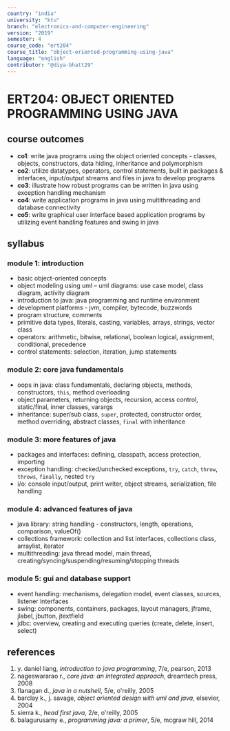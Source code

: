 ```yaml
---
country: "india"
university: "ktu"
branch: "electronics-and-computer-engineering"
version: "2019"
semester: 4
course_code: "ert204"
course_title: "object-oriented-programming-using-java"
language: "english"
contributor: "@diya-bhatt29"
---
```


# ERT204: OBJECT ORIENTED PROGRAMMING USING JAVA

## course outcomes

- **co1**: write java programs using the object oriented concepts - classes, objects, constructors, data hiding, inheritance and polymorphism  
- **co2**: utilize datatypes, operators, control statements, built in packages & interfaces, input/output streams and files in java to develop programs  
- **co3**: illustrate how robust programs can be written in java using exception handling mechanism  
- **co4**: write application programs in java using multithreading and database connectivity  
- **co5**: write graphical user interface based application programs by utilizing event handling features and swing in java  

## syllabus

### module 1: introduction

- basic object-oriented concepts  
- object modeling using uml – uml diagrams: use case model, class diagram, activity diagram  
- introduction to java: java programming and runtime environment  
- development platforms - jvm, compiler, bytecode, buzzwords  
- program structure, comments  
- primitive data types, literals, casting, variables, arrays, strings, vector class  
- operators: arithmetic, bitwise, relational, boolean logical, assignment, conditional, precedence  
- control statements: selection, iteration, jump statements  

### module 2: core java fundamentals

- oops in java: class fundamentals, declaring objects, methods, constructors, `this`, method overloading  
- object parameters, returning objects, recursion, access control, static/final, inner classes, varargs  
- inheritance: super/sub class, `super`, protected, constructor order, method overriding, abstract classes, `final` with inheritance  

### module 3: more features of java

- packages and interfaces: defining, classpath, access protection, importing  
- exception handling: checked/unchecked exceptions, `try`, `catch`, `throw`, `throws`, `finally`, nested `try`  
- i/o: console input/output, print writer, object streams, serialization, file handling  

### module 4: advanced features of java

- java library: string handling - constructors, length, operations, comparison, valueOf()  
- collections framework: collection and list interfaces, collections class, arraylist, iterator  
- multithreading: java thread model, main thread, creating/syncing/suspending/resuming/stopping threads  

### module 5: gui and database support

- event handling: mechanisms, delegation model, event classes, sources, listener interfaces  
- swing: components, containers, packages, layout managers, jframe, jlabel, jbutton, jtextfield  
- jdbc: overview, creating and executing queries (create, delete, insert, select)  

## references

1. y. daniel liang, *introduction to java programming*, 7/e, pearson, 2013  
2. nageswararao r., *core java: an integrated approach*, dreamtech press, 2008  
3. flanagan d., *java in a nutshell*, 5/e, o'reilly, 2005  
4. barclay k., j. savage, *object oriented design with uml and java*, elsevier, 2004  
5. sierra k., *head first java*, 2/e, o'reilly, 2005  
6. balagurusamy e., *programming java: a primer*, 5/e, mcgraw hill, 2014  
